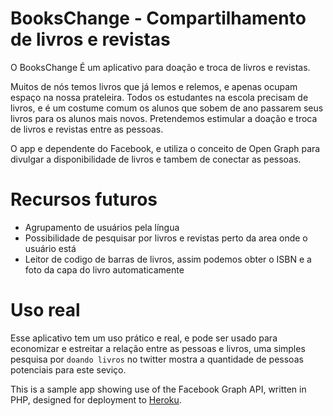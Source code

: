 BooksChange - Compartilhamento de livros e revistas
=================================

O BooksChange É um aplicativo para doação e troca de livros e revistas.

Muitos de nós temos livros que já lemos e relemos, e apenas ocupam espaço na nossa prateleira. Todos os estudantes na escola precisam de livros, e é um costume comum os alunos que sobem de ano passarem seus livros para os alunos mais novos. Pretendemos estimular a doação e troca de livros e revistas entre as pessoas. 

O app e dependente do Facebook, e utiliza o conceito de Open Graph para divulgar a disponibilidade de livros e tambem de conectar as pessoas.



Recursos futuros
==============

- Agrupamento de usuários pela língua
- Possibilidade de pesquisar por livros e revistas perto da area onde o usuário está
- Leitor de codigo de barras de livros, assim podemos obter o ISBN e a foto da capa do livro automaticamente




Uso real
========

Esse aplicativo tem um uso prático e real, e pode ser usado para economizar e estreitar a relação entre as pessoas e livros, uma simples pesquisa por `doando livros` no twitter mostra a quantidade de pessoas potenciais para este seviço.

This is a sample app showing use of the Facebook Graph API, written in PHP, designed for deployment to [Heroku](http://www.heroku.com/).